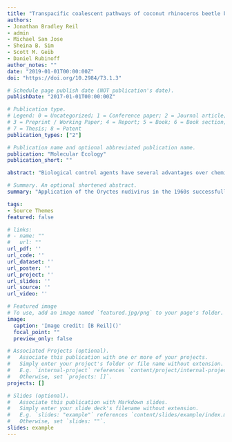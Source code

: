 ```yaml
---
title: "Transpacific coalescent pathways of coconut rhinoceros beetle biotypes: Resistance to biological control catalyses resurgence of an old pest"
authors:
- Jonathan Bradley Reil
- admin
- Michael San Jose
- Sheina B. Sim
- Scott M. Geib
- Daniel Rubinoff
author_notes: ""
date: "2019-01-01T00:00:00Z"
doi: "https://doi.org/10.2984/73.1.3"

# Schedule page publish date (NOT publication's date).
publishDate: "2017-01-01T00:00:00Z"

# Publication type.
# Legend: 0 = Uncategorized; 1 = Conference paper; 2 = Journal article;
# 3 = Preprint / Working Paper; 4 = Report; 5 = Book; 6 = Book section;
# 7 = Thesis; 8 = Patent
publication_types: ["2"]

# Publication name and optional abbreviated publication name.
publication: "Molecular Ecology"
publication_short: ""

abstract: "Biological control agents have several advantages over chemical control for pest management, including the capability to restore ecosystem balance with minimal non-target effects and a lower propensity for targets to develop resistance. These factors are particularly important for invasive species control. The coconut rhinoceros beetle (Oryctes rhinoceros Linnaeus) is a major palm pest that invaded many Pacific islands in the early 20th century through human-mediated dispersal. Application of the Oryctes nudivirus in the 1960s successfully halted the beetle’s first invasion wave and made it a textbook example of successful biological control. However, a recently discovered O. rhinoceros biotype that is resistant to the nudivirus appears to be correlated with a new invasion wave. We performed a population genomics analysis of 172 O. rhinoceros from seven regions, including native and invasive populations, to reconstruct invasion pathways and explore correlation between recent invasions and biotypes. With ddRAD sequencing, we generated data sets ranging from 4,000 to 209,000 loci using stacks and ipyrad software pipelines and compared genetic signal in downstream clustering and phylogenetic analyses. Analysis suggests that the O. rhinoceros resurgence is mediated by the nudivirus-resistant biotype. Genomic data have been proven essential to understanding the new O. rhinoceros biotype’s invasion patterns and interactions with the original biotype. Such information is crucial to optimization of strategies for quarantine and control of resurgent pests. Our results demonstrate that while invasions are relatively rare events, new introductions can have significant ecological consequences, and quarantine vigilance is required even in previously invaded areas."

# Summary. An optional shortened abstract.
summary: "Application of the Oryctes nudivirus in the 1960s successfully halted the beetle’s first invasion wave and made it a textbook example of successful biological control. However, a recently discovered O. rhinoceros biotype that is resistant to the nudivirus appears to be correlated with a new invasion wave."

tags:
- Source Themes
featured: false

# links:
# - name: ""
#   url: ""
url_pdf: ''
url_code: ''
url_dataset: ''
url_poster: ''
url_project: ''
url_slides: ''
url_source: ''
url_video: ''

# Featured image
# To use, add an image named `featured.jpg/png` to your page's folder. 
image:
  caption: 'Image credit: [B Reil]()'
  focal_point: ""
  preview_only: false

# Associated Projects (optional).
#   Associate this publication with one or more of your projects.
#   Simply enter your project's folder or file name without extension.
#   E.g. `internal-project` references `content/project/internal-project/index.md`.
#   Otherwise, set `projects: []`.
projects: []

# Slides (optional).
#   Associate this publication with Markdown slides.
#   Simply enter your slide deck's filename without extension.
#   E.g. `slides: "example"` references `content/slides/example/index.md`.
#   Otherwise, set `slides: ""`.
slides: example
---
```

